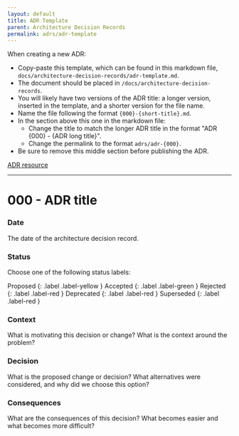 ```yaml
---
layout: default
title: ADR Template
parent: Architecture Decision Records
permalink: adrs/adr-template
---
```


When creating a new ADR:

- Copy-paste this template, which can be found in this markdown file, `docs/architecture-decision-records/adr-template.md`.
- The document should be placed in `/docs/architecture-decision-records`.
- You will likely have two versions of the ADR title: a longer version, inserted in the template, and a shorter version for the file name.
- Name the file following the format `{000}-{short-title}.md`.
- In the section above this one in the markdown file:
  - Change the title to match the longer ADR title in the format "ADR {000} - {ADR long title}".
  - Change the permalink to the format `adrs/adr-{000}`.
- Be sure to remove this middle section before publishing the ADR.

[ADR resource](https://github.com/joelparkerhenderson/architecture-decision-record?tab=readme-ov-file)

---

# 000 - ADR title

### Date

The date of the architecture decision record.

### Status

Choose one of the following status labels:

Proposed
{: .label .label-yellow }
Accepted
{: .label .label-green }
Rejected
{: .label .label-red }
Deprecated
{: .label .label-red }
Superseded
{: .label .label-red }

### Context

What is motivating this decision or change? What is the context around the problem?

### Decision

What is the proposed change or decision? What alternatives were considered, and why did we choose this option?

### Consequences

What are the consequences of this decision? What becomes easier and what becomes more difficult?